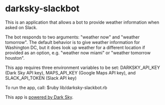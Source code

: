 # darksky-slackbot
This is an application that allows a bot to provide weather information when asked on Slack.

The bot responds to two arguments: "weather now" and "weather tomorrow". The default behavior is to give weather information for Washington DC, but it does look up weather for a different location if provided as an option, e.g. "weather now miami" or "weather tomorrow houston".

This app requires three environment variables to be set:
DARKSKY_API_KEY (Dark Sky API key),
MAPS_API_KEY (Google Maps API key), and
SLACK_API_TOKEN (Slack API key)

To run the app, call:
$ruby lib/darksky-slackbot.rb

This app is <a href="https://darksky.net/poweredby/">powered by Dark Sky</a>.

